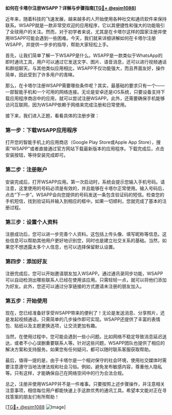 **如何在卡塔尔注册WSAPP？详解与步骤指南[[TG💪+ @esim1088](https://t.me/s/esim1088)]**

近年来，随着科技的飞速发展，越来越多的人开始使用各种社交和通讯软件来保持联系。WSAPP就是一款非常受欢迎的应用程序，它以其便捷性和强大的功能吸引了全球用户的关注。然而，对于初学者来说，尤其是在卡塔尔这样的国家注册并使用WSAPP可能会遇到一些困难。今天，我们就来详细讲解如何在卡塔尔注册WSAPP，并提供一步步的指导，帮助大家轻松上手。

首先，让我们简单了解一下WSAPP是什么。WSAPP是一款类似于WhatsApp的即时通讯工具，用户可以通过它发送文字、图片、语音消息，还可以进行视频通话和群组聊天。与其他类似应用相比，WSAPP不仅功能强大，而且界面友好，操作简单，因此受到了许多用户的青睐。

那么，在卡塔尔注册WSAPP需要哪些条件呢？其实，最基础的要求只有一个——一部智能手机和一个可用的网络连接。无论是安卓还是iOS系统，只要设备支持下载应用程序商店中的应用，就可以尝试注册WSAPP。此外，还需要确保手机能够访问互联网，因为WSAPP依赖于网络来完成注册和日常使用。

接下来，我们进入正题，看看具体的注册步骤：

### **第一步：下载WSAPP应用程序**
打开您的智能手机上的应用商店（Google Play Store或Apple App Store），搜索“WSAPP”或者直接通过官方网站下载最新版本的应用程序。下载完成后，点击安装按钮，等待安装完成即可。

### **第二步：注册账户**
安装完成后，打开WSAPP应用。第一次启动时，系统会提示您输入手机号码。请注意，这里使用的号码必须是有效的，并且能够在卡塔尔正常使用。输入号码后，点击“下一步”。WSAPP会向您提供的号码发送一条包含验证码的短信。检查您的手机短信，找到验证码并输入到相应的框中。如果一切顺利，您就完成了基本的注册过程。

### **第三步：设置个人资料**
注册成功后，您可以进一步完善个人资料。这包括上传头像、填写昵称等信息。这些信息可以帮助其他用户更好地识别您，同时也是建立社交关系的基础。当然，如果您不想透露太多个人信息，也可以选择保留默认设置。

### **第四步：添加好友**
注册完成后，您可以开始邀请朋友加入WSAPP。通过通讯录同步功能，WSAPP可以自动检测出哪些联系人已经在使用该应用。只需轻轻一点，就可以将他们添加为好友。此外，您还可以通过分享链接的方式邀请未注册的朋友加入。

### **第五步：开始使用**
现在，您已经准备好享受WSAPP带来的便利了！无论是发送消息、分享照片，还是发起视频通话，只需简单的几步操作即可实现。WSAPP还提供了丰富的表情包、贴纸以及主题更换选项，让交流更加有趣。

当然，在使用过程中，您可能会遇到一些小问题。比如网络不稳定导致消息延迟送达，或者不小心误删重要联系人等。针对这些问题，WSAPP团队也提供了相应的解决方案和支持服务。如果您有任何疑问，都可以随时联系客服获取帮助。

最后，值得一提的是，由于卡塔尔是一个相对保守的社会环境，使用社交媒体时需要注意遵守当地法律法规和社会习俗。例如，避免发布敏感内容，尊重他人隐私等。只有这样，才能确保自己在网络空间中的行为合法合规。

总之，注册并使用WSAPP并不是一件难事。只要按照上述步骤操作，并注意相关注意事项，相信每位用户都能快速上手这款优秀的通讯工具。希望本文能对正在寻找答案的朋友们有所帮助！

[[TG💪+ @esim1088](https://t.me/s/esim1088) ![Image](https://i.postimg.cc/4NQfJmqS/Snipaste-2025-05-13-00-14-12.png)]